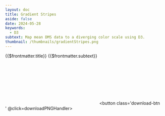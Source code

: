 ```yaml
---
layout: doc
title: Gradient Stripes
aside: false
date: 2024-05-28
keywords:
  - D3
subtext: Map mean DMS data to a diverging color scale using D3.
thumbnail: /thumbnails/gradientStripes.png
---
```


<FigureTitle>{{$frontmatter.title}}</FigureTitle>
<SubtitleHeader>{{$frontmatter.subtext}}</SubtitleHeader>
<D3PlotContainer>
<svg ref='svgContainer'></svg>
</D3PlotContainer>
<button class='download-btn ' @click=downloadPNGHandler></button>


<script setup>
  import { ref, computed, watch, onMounted, watchEffect } from 'vue';
  import * as d3 from 'd3';
  import { Legend } from '/components/legend.js';


import downloadPNG from '/components/downloadPNG.js'
function downloadPNGHandler() {
  downloadPNG(svgContainer.value)
}

  const dataset = ref(null);
  const svgContainer = ref(null);

  const width = 500;
  const height = 150;
  const marginTop = 40;
  const marginRight = 20;
  const marginBottom = 80;
  const marginLeft = 20;

  const circleRadius = 4;

  const innerWidth = width - marginLeft - marginRight;
  const innerHeight = height - marginTop - marginBottom;

  const dataFile = ref('https://raw.githubusercontent.com/dms-vep/Nipah_Malaysia_RBP_DMS/master/results/filtered_data/public_filtered/RBP_mutation_effects_cell_entry_CHO-bEFNB3.csv')

  async function fetchData() {
    const csv = await d3.csv(dataFile.value);
    const array = csv.map((d) => ({
      site: +d.site,
      wildtype: d.wildtype,
      mutant: d.mutant,
      entry: +d.entry_CHO_bEFNB3,
    }));
    const groups = d3.group(array, (d) => d.site);
    const meanData = Array.from(groups, ([site, siteData]) => ({
      site,
      entry: parseFloat(d3.mean(siteData, (d) => d.entry).toFixed(2)),
    }));
    dataset.value = meanData;
  }
  fetchData();
  
  const xScale = computed(() => {
    return d3.scaleLinear()
      .domain(d3.extent(dataset.value, d => d.site))
      .range([0, innerWidth])
  });

  const xAxisGenerator = computed(() => {
    return d3.axisBottom().scale(xScale.value).tickSizeOuter(0);
  });

  const divergingColorScale = computed(() => {
    return d3.scaleDiverging(d3.interpolateRdBu)
      .domain([d3.min(dataset.value, d=>d.entry), 0, d3.max(dataset.value, d=>d.entry) + 1]);
  });

let domains = [
  { start: 71, stop: 148, name: 'Stalk' },
  { start: 148, stop: 178, name: 'Neck/Linker' },
  //{ start: 166, stop: 178, name: 'Linker' },
  { start: 178, stop: 602, name: 'Head' },
];
const regions = computed(() =>
  Array.from(new Set(domains.map(d => d.name))).filter(Boolean)
);

const colorRegions = computed(() => {
  return d3.scaleOrdinal()
    .domain(regions.value)
    .range(d3.schemeTableau10)
});

  let svg;
  onMounted(() => {
    svg = d3.select(svgContainer.value)
      .attr('viewBox', `0 0 ${width} ${height}`)
      .append('g')
      .attr('transform', `translate(${marginLeft}, ${marginTop})`);
  });

  function makeColorChart() {

    const colorWidth = (innerWidth) / dataset.value.length;

    svg.selectAll('.color-rect')
      .data(dataset.value, d => d.site)
      .join(
        enter => enter.append('rect')
          .attr('class', 'color-rect')
          .attr('x', (d, i) => i * colorWidth)
          .attr('y', 0)
          .attr('width', colorWidth)
          .attr('height', innerHeight)
          .attr('fill', d => divergingColorScale.value(d.entry)),
        update => update
          .transition()
          .duration(2000)
          .attr('fill', d => divergingColorScale.value(d.entry)),
        exit => exit
          .remove()
      )

   //svg.selectAll('.other-rect')
   //  .data(domains)
   //  .enter()
   //  .append('rect')
   //  .attr('class', 'other-rect')
   //  .attr('x', d => xScale.value(d.start))
   //  .attr('y', -15)
   //  .attr('width', d => xScale.value(d.stop) - xScale.value(d.start))
   //  .attr('height', 5)
   //  .attr('fill', d=> colorRegions.value(d.name))

   //svg.selectAll('.domain-text').append('g')
   //  .data(domains)
   //  .enter()
   //  .append('text')
   //  .attr('class', 'domain-text')
   //  .attr('x', d => xScale.value((d.start + d.stop) / 2))
   //  .attr('y', -16)
   //  .attr('text-anchor', 'middle')
   //  .attr('font-size', '11px')
   //  .text(d => d.name)
  

    const xAxis = svg.append('g')
      .attr('transform', `translate(0, ${innerHeight})`)
      .call(xAxisGenerator.value)
      .attr('font-size', '12px');

    xAxis.append('text')
      .attr('class', 'text')
      .attr('x', (innerWidth) / 2)
      .attr('y', 40)
      .attr('fill', 'currentColor')
      .attr('text-anchor', 'middle')
      .attr('font-size', '14px')
      .text('Site');

    //svg.append('text')
    //  .attr('x', 0)
    //  .attr('y', -5)
    //  .attr('fill', 'currentColor')
    //  .attr('text-anchor', 'start')
    //  .attr('font-size', '14px')
    //  .text('Mean Cell Entry');

    Legend(d3.scaleDiverging([d3.min(dataset.value, d=>d.entry), 0, d3.max(dataset.value, d=>d.entry) + 1], d3.interpolateRdBu).clamp(true), {
      svgRef: svgContainer.value,
      width: 100,
      title: 'Mean Cell Entry',
      tickValues: [d3.min(dataset.value, d=>d.entry), 0, d3.max(dataset.value, d=>d.entry) + 1],
      xcoord: width-110,
      ycoord: height-35,
    })
  }

  watchEffect(() => {
  if (dataset.value) {
    makeColorChart();
  }
});
</script>


